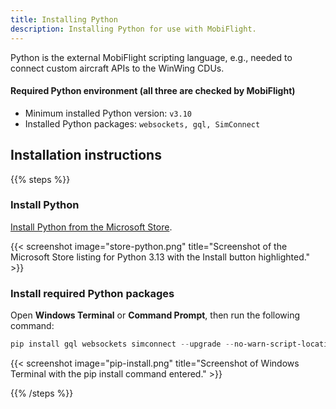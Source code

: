 ```yaml
---
title: Installing Python
description: Installing Python for use with MobiFlight.
---
```


Python is the external MobiFlight scripting language, e.g., needed to connect custom aircraft APIs to the WinWing CDUs.

#### Required Python environment (all three are checked by MobiFlight)

- Minimum installed Python version: `v3.10`
- Installed Python packages: `websockets, gql, SimConnect`

## Installation instructions

{{% steps %}}

### Install Python

[Install Python from the Microsoft Store](https://apps.microsoft.com/detail/9PNRBTZXMB4Z?hl=en-us&gl=US&ocid=pdpshare).

{{< screenshot image="store-python.png" title="Screenshot of the Microsoft Store listing for Python 3.13 with the Install button highlighted." >}}

### Install required Python packages

Open **Windows Terminal** or **Command Prompt**, then run the following command:

```powershell
pip install gql websockets simconnect --upgrade --no-warn-script-location
```

{{< screenshot image="pip-install.png" title="Screenshot of Windows Terminal with the pip install command entered." >}}

{{% /steps %}}
